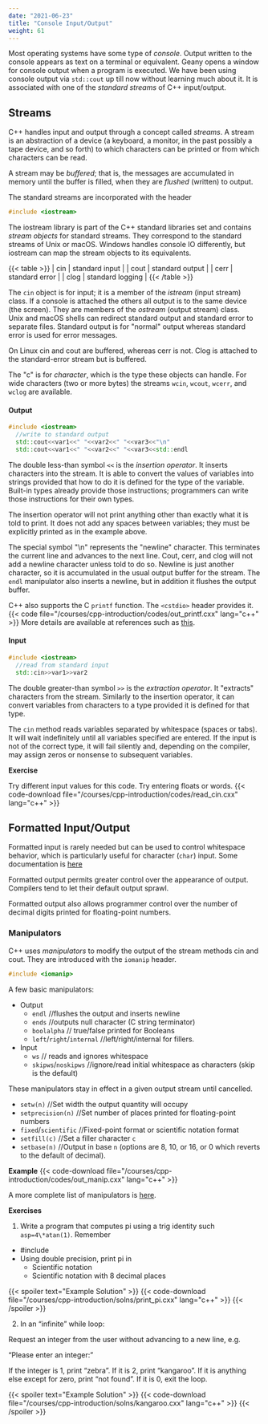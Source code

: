 ```yaml
---
date: "2021-06-23"
title: "Console Input/Output"
weight: 61
---
```


Most operating systems have some type of _console_.  Output written to the console appears as text on a terminal or equivalent.  Geany opens a window for console output when a program is executed.
We have been using console output via `std::cout` up till now without learning much about it.  It is associated with one of the _standard streams_ of C++ input/output.

## Streams

C++ handles input and output through a concept called _streams_.  A stream is an abstraction of a device (a keyboard, a monitor, in the past possibly a tape device, and so forth) to which characters can be printed or from which characters can be read.

A stream may be _buffered_; that is, the messages are accumulated in memory until the buffer is filled, when they are _flushed_ (written) to output.  

The standard streams are incorporated with the header
```c++
#include <iostream>
```
The iostream library is part of the C++ standard libraries set and contains _stream objects_ for standard streams.  They correspond to the standard streams of Unix or macOS.  Windows handles console IO differently, but iostream can map the stream objects to its equivalents.

{{< table >}}
| cin | standard input |
| cout | standard output |
| cerr | standard error |
| clog | standard logging |
{{< /table >}}

The `cin` object is for input; it is a member of the _istream_ (input stream) class.  If a console is attached the others all output is to the same device (the screen).  They are members of the _ostream_ (output stream) class.  
Unix and macOS shells can redirect standard output and standard error to separate files.
Standard output is for "normal" output whereas standard error is used for error messages. 

On Linux cin and cout are buffered, whereas cerr is not.
Clog is attached to the standard-error stream but is buffered. 

The "c" is for _character_, which is the type these objects can handle.  For wide characters (two or more bytes) the streams `wcin`, `wcout`, `wcerr`, and `wclog` are available.

#### Output

```c++
#include <iostream>
  //write to standard output
  std::cout<<var1<<" "<<var2<<" "<<var3<<"\n"
  std::cout<<var1<<" "<<var2<<" "<<var3<<std::endl
```
The double less-than symbol `<<` is the _insertion operator_.  It inserts characters into the stream.  It is able to convert the values of variables into strings provided that how to do it is defined for the type of the variable.  Built-in types already provide those instructions; programmers can write those instructions for their own types.

The insertion operator will not print anything other than exactly what it is told to print.  It does not add any spaces between variables; they must be explicitly printed as in the example above.

The special symbol "\n" represents the "newline" character.  This terminates the current line and advances to the next line.  Cout, cerr, and clog  will not add a newline character unless told to do so.  Newline is just another character, so it is accumulated in the usual output buffer for the stream.  The `endl` manipulator also inserts a newline, but in addition it flushes the output buffer.  

C++ also supports the C `printf` function.  The `<cstdio>` header provides it.
{{< code file="/courses/cpp-introduction/codes/out_printf.cxx" lang="c++" >}}
More details are available at references such as [this](https://www.cplusplus.com/reference/cstdio/printf/).

#### Input

```c++
#include <iostream>
  //read from standard input
  std::cin>>var1>>var2
```
The double greater-than symbol `>>` is the _extraction operator_.  It "extracts" characters from the stream.  Similarly to the insertion operator, it can convert variables from characters to a type provided it is defined for that type.

The `cin` method reads variables separated by whitespace (spaces or tabs).
It will wait indefinitely until all variables specified are entered.  If the input is not of the correct type, it will fail silently and, depending on the compiler, may assign zeros or nonsense to subsequent variables.

**Exercise**

Try different input values for this code.  Try entering floats or words.
{{< code-download file="/courses/cpp-introduction/codes/read_cin.cxx" lang="c++" >}}

## Formatted Input/Output

Formatted input is rarely needed but can be used to control whitespace behavior, which is particularly useful for character (`char`) input.
Some documentation is [here](https://www.cplusplus.com/reference/ios/skipws/)

Formatted output permits greater control over the appearance of output.  Compilers tend to let their default output sprawl.

Formatted output also allows programmer control over the number of decimal digits printed for floating-point numbers.

### Manipulators

C++ uses _manipulators_ to modify the output of the stream methods cin and cout.
They are introduced with the `iomanip` header.
```c++
#include <iomanip>
```
A few basic manipulators:
* Output
   *  `endl` //flushes the output and inserts newline
   *  `ends` //outputs null character (C string terminator)
   *  `boolalpha` // true/false printed for Booleans
   *  `left`/`right`/`internal` //left/right/internal for fillers.
* Input
  * `ws` // reads and ignores whitespace
  * `skipws`/`noskipws` //ignore/read initial whitespace as characters (skip is the default)

These manipulators stay in effect in a given output stream until cancelled.

* `setw(n)` //Set width the output quantity will occupy
* `setprecision(n)` //Set number of places printed for floating-point numbers
* `fixed`/`scientific` //Fixed-point format or scientific notation format
* `setfill(c)` //Set a filler character `c`
* `setbase(n)` //Output in base `n` (options are 8, 10, or 16, or 0 which reverts to the default of decimal).

**Example**
{{< code-download file="/courses/cpp-introduction/codes/out_manip.cxx" lang="c++" >}}

A more complete list of manipulators is [here](https://www.cplusplus.com/reference/library/manipulators/).

**Exercises**

1. Write a program that computes pi using a trig identity such `asp=4\*atan(1)`. Remember
* #include <cmath>
* Using double precision, print pi in
  * Scientific notation
  * Scientific notation with 8 decimal places

{{< spoiler text="Example Solution" >}}
{{< code-download file="/courses/cpp-introduction/solns/print_pi.cxx" lang="c++" >}}
{{< /spoiler >}}

2. In an “infinite” while loop:

Request an integer from the user without advancing to a new line, e.g.

“Please enter an integer:” <then read integer>

If the integer is 1, print “zebra”.  If it is 2, print “kangaroo”.  If it is anything else except for zero, print “not found”.  If it is 0, exit the loop.

{{< spoiler text="Example Solution" >}}
{{< code-download file="/courses/cpp-introduction/solns/kangaroo.cxx" lang="c++" >}}
{{< /spoiler >}}
